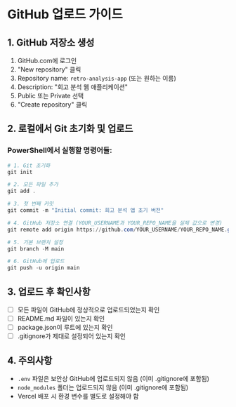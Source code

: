 # GitHub 업로드 가이드

## 1. GitHub 저장소 생성
1. GitHub.com에 로그인
2. "New repository" 클릭
3. Repository name: `retro-analysis-app` (또는 원하는 이름)
4. Description: "회고 분석 웹 애플리케이션"
5. Public 또는 Private 선택
6. "Create repository" 클릭

## 2. 로컬에서 Git 초기화 및 업로드

### PowerShell에서 실행할 명령어들:

```powershell
# 1. Git 초기화
git init

# 2. 모든 파일 추가
git add .

# 3. 첫 번째 커밋
git commit -m "Initial commit: 회고 분석 앱 초기 버전"

# 4. GitHub 저장소 연결 (YOUR_USERNAME과 YOUR_REPO_NAME을 실제 값으로 변경)
git remote add origin https://github.com/YOUR_USERNAME/YOUR_REPO_NAME.git

# 5. 기본 브랜치 설정
git branch -M main

# 6. GitHub에 업로드
git push -u origin main
```

## 3. 업로드 후 확인사항
- [ ] 모든 파일이 GitHub에 정상적으로 업로드되었는지 확인
- [ ] README.md 파일이 있는지 확인
- [ ] package.json이 루트에 있는지 확인
- [ ] .gitignore가 제대로 설정되어 있는지 확인

## 4. 주의사항
- `.env` 파일은 보안상 GitHub에 업로드되지 않음 (이미 .gitignore에 포함됨)
- `node_modules` 폴더는 업로드되지 않음 (이미 .gitignore에 포함됨)
- Vercel 배포 시 환경 변수를 별도로 설정해야 함
